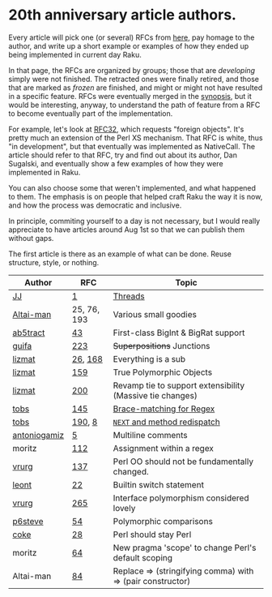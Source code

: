 # 20th anniversary article authors.

Every article will pick one (or several) RFCs from [here](https://raku.org/archive/rfc/by-group.html), pay homage to the author, and write up a short example or examples of how they ended up being implemented in current day Raku.

In that page, the RFCs are organized by groups; those that are *developing* simply were not finished. The retracted ones were finally retired, and those that are marked as *frozen* are finished, and might or might not have resulted in a specific feature. RFCs were eventually merged in the [synopsis](https://design.raku.org/), but it would be interesting, anyway, to understand the path of feature from a RFC to become eventually part of the implementation.

For example, let's look at [RFC32](https://raku.org/archive/rfc/32.html), which requests "foreign objects". It's pretty much an extension of the Perl XS mechanism. That RFC is white, thus "in development", but that eventually was implemented as NativeCall. The article should refer to that RFC, try and find out about its author, Dan Sugalski, and eventually show a few examples of how they were implemented in Raku.

You can also choose some that weren't implemented, and what happened to them. The emphasis is on people that helped craft Raku the way it is now, and how the process was democratic and inclusive.

In principle, commiting yourself to a day is not necessary, but I would really appreciate to have articles around Aug 1st so that we can publish them without gaps.

The first article is there as an example of what can be done. Reuse structure, style, or nothing.

| Author    | RFC | Topic |
|-----------|-----|-------|
|[JJ](https://github.com/JJ)|[1](https://raku.org/archive/rfc/1.html)|[Threads](articles/rfc1.md)|
|[Altai-man](https://github.com/Altai-man)|25, 76, 193|Various small goodies|
|[ab5tract](https://github.com/ab5tract)|[43](https://raku.org/archive/rfc/43.html)|First-class BigInt & BigRat support|
|[guifa](https://github.com/alabamenhu)|[223](https://raku.org/archive/rfc/225.html)|~~Superpositions~~ Junctions|
|[lizmat](https://github.com/lizmat)|[26](https://raku.org/archive/rfc/26.html), [168](https://raku.org/archive/rfc/168.html)|Everything is a sub|
|[lizmat](https://github.com/lizmat)|[159](https://raku.org/archive/rfc/159.html)|True Polymorphic Objects|
|[lizmat](https://github.com/lizmat)|[200](https://raku.org/archive/rfc/200.html)|Revamp tie to support extensibility (Massive tie changes)|
|[tobs](https://github.com/taboege)|[145](https://raku.org/archive/rfc/145.html)|[Brace-matching for Regex](articles/rfc145.md)|
|[tobs](https://github.com/taboege)|[190](https://raku.org/archive/rfc/190.html), [8](https://raku.org/archive/rfc/8.html)|[`NEXT` and method redispatch](articles/rfc190.md)|
|[antoniogamiz](https://github.com/antoniogamiz)|[5](https://raku.org/archive/rfc/5.html)|Multiline comments|
|moritz|[112](https://raku.org/archive/rfc/112.html)|Assignment within a regex|
|[vrurg](https://vrurg.github.io)|[137](https://raku.org/archive/rfc/137.html)|Perl OO should not be fundamentally changed.|
|[leont](https://github.com/leont)|[22](https://raku.org/archive/rfc/22.html)|Builtin switch statement|
|[vrurg](https://vrurg.github.io)|[265](https://raku.org/archive/rfc/265.html)|Interface polymorphism considered lovely|
|[p6steve](https://p6steve.github.io)|[54](https://raku.org/archive/rfc/54.html)|Polymorphic comparisons|
|[coke](https://github.com/coke)|[28](https://raku.org/archive/rfc/28.html)|Perl should stay Perl|
|moritz|[64](https://raku.org/archive/rfc/64.html)|New pragma 'scope' to change Perl's default scoping|
|Altai-man|[84](https://raku.org/archive/rfc/84.html)|Replace => (stringifying comma) with => (pair constructor)|
